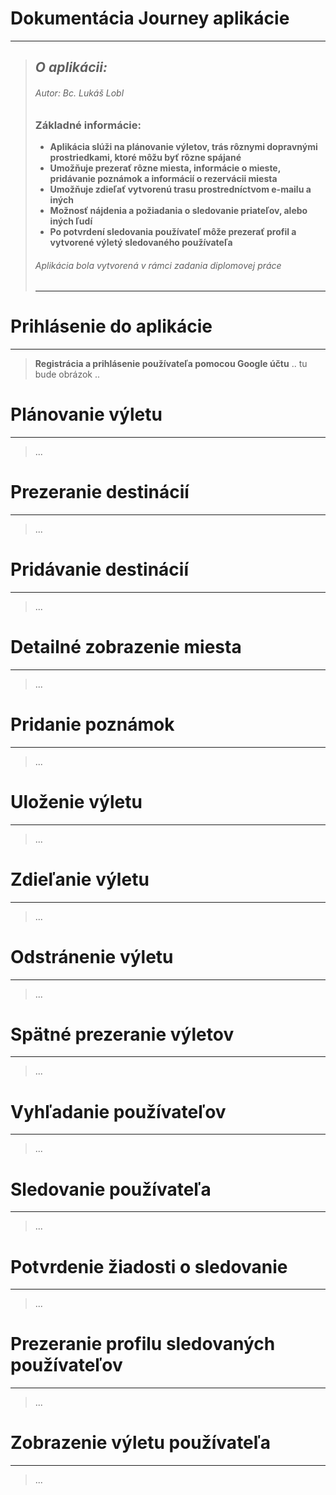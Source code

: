 # Dokumentácia Journey aplikácie
---
> ## *O aplikácii:*
> ###### Autor: Bc. Lukáš Lobl
> ### Základné informácie:
> - **Aplikácia slúži na plánovanie výletov, trás rôznymi dopravnými prostriedkami,
> ktoré môžu byť rôzne spájané**
> - **Umožňuje prezerať rôzne miesta, informácie o mieste, pridávanie poznámok a informácií
> o rezervácii miesta**
> - **Umožňuje zdieľať vytvorenú trasu prostredníctvom e-mailu a iných**
> - **Možnosť nájdenia a požiadania o sledovanie  priateľov, alebo iných ľudí**
> - **Po potvrdení sledovania používateľ môže prezerať profil a vytvorené výletý sledovaného používateľa**
> 
> ###### Aplikácia bola vytvorená v rámci zadania diplomovej práce
> ---



# Prihlásenie do aplikácie
---
> **Registrácia a prihlásenie používateľa pomocou Google účtu**
> ..
> tu bude obrázok
> ..

# Plánovanie výletu
---
>...


# Prezeranie destinácií
---
>...

# Pridávanie destinácií
---
>...

# Detailné zobrazenie miesta
---
>...

# Pridanie poznámok
---
>...

# Uloženie výletu
---
>...

# Zdieľanie výletu
---
>...

# Odstránenie výletu
---
>...

# Spätné prezeranie výletov
---
>...

# Vyhľadanie používateľov
---
>...

# Sledovanie používateľa
---
>...

# Potvrdenie žiadosti o sledovanie
---
>...

# Prezeranie profilu sledovaných používateľov
---
>...

# Zobrazenie výletu používateľa
---
>...
